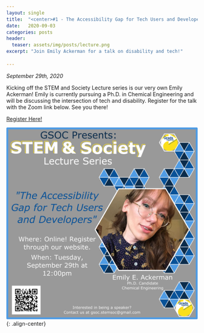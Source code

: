 ```yaml
---
layout: single
title:  "<center>#1 - The Accessibility Gap for Tech Users and Developers</center>"
date:   2020-09-03
categories: posts
header:
  teaser: assets/img/posts/lecture.png
excerpt: "Join Emily Ackerman for a talk on disability and tech!"

---
```

*September 29th, 2020*

Kicking off the STEM and Society Lecture series is our very own Emily Ackerman! Emily is currently pursuing a Ph.D. in Chemical Engineering and will be discussing the intersection of tech and disability. Register for the talk with the Zoom link below. See you there!

[Register Here!](https://pitt.zoom.us/meeting/register/tJMqdumvrTktGNBXGw0QrQVJ4dO7stfujLJJ)

![Lecture1_EmilyAckerman_Flyer](/assets/img/lectures/Lecture1_EmilyAckerman.png){: .align-center}
